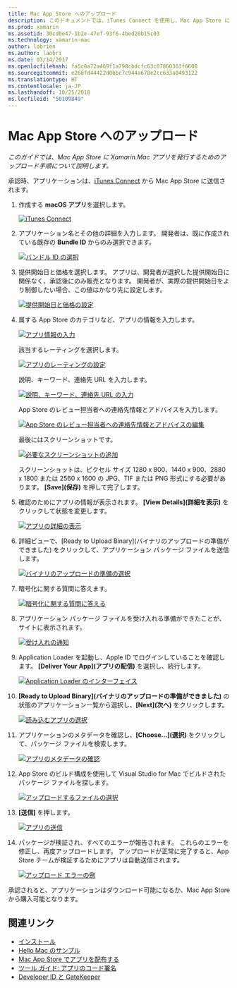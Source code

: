 ```yaml
---
title: Mac App Store へのアップロード
description: このドキュメントでは、iTunes Connect を使用し、Mac App Store に Xamarin.Mac アプリをアップロードする方法について説明します。 プロセスを完了する目的で iTunes Connect から要求される情報について説明します。
ms.prod: xamarin
ms.assetid: 30cd0e47-1b2e-47ef-93f6-4bed20b15c03
ms.technology: xamarin-mac
author: lobrien
ms.author: laobri
ms.date: 03/14/2017
ms.openlocfilehash: fa5c8a72a469f1a798cbdcfc63c07860363f6608
ms.sourcegitcommit: e268fd44422d0bbc7c944a678e2cc633a0493122
ms.translationtype: HT
ms.contentlocale: ja-JP
ms.lasthandoff: 10/25/2018
ms.locfileid: "50109849"
---
```

# <a name="upload-to-mac-app-store"></a>Mac App Store へのアップロード

_このガイドでは、Mac App Store に Xamarin.Mac アプリを発行するためのアップロード手順について説明します。_

承認時、アプリケーションは、[iTunes Connect](http://itunesconnect.apple.com/) から Mac App Store に送信されます。

1. 作成する **macOS アプリ**を選択します。 

    [![](uploading-images/image65.png "iTunes Connect")](uploading-images/image65.png#lightbox)

2. アプリケーション名とその他の詳細を入力します。 開発者は、既に作成されている既存の **Bundle ID** からのみ選択できます。 

    [![](uploading-images/image66.png "バンドル ID の選択")](uploading-images/image66.png#lightbox)

3. 提供開始日と価格を選択します。 アプリは、開発者が選択した提供開始日に関係なく、承認後にのみ販売となります。 開発者が、実際の提供開始日をより制御したい場合、この値はかなり先に設定します。 

    [![](uploading-images/image67.png "提供開始日と価格の設定")](uploading-images/image67.png#lightbox)

4. 属する App Store のカテゴリなど、アプリの情報を入力します。 

    [![](uploading-images/image68.png "アプリ情報の入力")](uploading-images/image68.png#lightbox) 

    該当するレーティングを選択します。 

    [![](uploading-images/image69.png "アプリのレーティングの設定")](uploading-images/image69.png#lightbox) 

    説明、キーワード、連絡先 URL を入力します。 

    [![](uploading-images/image70.png "説明、キーワード、連絡先 URL の入力")](uploading-images/image70.png#lightbox) 

    App Store のレビュー担当者への連絡先情報とアドバイスを入力します。 

    [![](uploading-images/image71.png "App Store のレビュー担当者への連絡先情報とアドバイスの編集")](uploading-images/image71.png#lightbox) 

    最後にはスクリーンショットです。 

    [![](uploading-images/image72.png "必要なスクリーンショットの追加")](uploading-images/image72.png#lightbox) 

    スクリーンショットは、ピクセル サイズ 1280 x 800、1440 x 900、2880 x 1800 または 2560 x 1600 の JPG、TIF または PNG 形式にする必要があります。 **[Save]\(保存\)** を押して完了します。

5. 確認のためにアプリの情報が表示されます。 **[View Details]\(詳細を表示\)** をクリックして状態を変更します。 

    [![](uploading-images/image73.png "アプリの詳細の表示")](uploading-images/image73.png#lightbox)

6. 詳細ビューで、[Ready to Upload Binary]\(バイナリのアップロードの準備ができました\) をクリックして、アプリケーション パッケージ ファイルを送信します。 

    [![](uploading-images/image74.png "バイナリのアップロードの準備の選択")](uploading-images/image74.png#lightbox)

7. 暗号化に関する質問に答えます。 

    [![](uploading-images/image75.png "暗号化に関する質問に答える")](uploading-images/image75.png#lightbox)

8. アプリケーション パッケージ ファイルを受け入れる準備ができたことが、サイトに表示されます。 

    [![](uploading-images/image76.png "受け入れの通知")](uploading-images/image76.png#lightbox)

9. Application Loader を起動し、Apple ID でログインしていることを確認します。
**[Deliver Your App]\(アプリの配信\)** を選択し、続行します。 

    [![](uploading-images/image77.png "Application Loader のインターフェイス")](uploading-images/image77.png#lightbox)

10. **[Ready to Upload Binary]\(バイナリのアップロードの準備ができました\)** の状態のアプリケーション一覧から選択し、**[Next]\(次へ\)** をクリックします。 

    [![](uploading-images/image78.png "読み込むアプリの選択")](uploading-images/image78.png#lightbox)

11. アプリケーションのメタデータを確認し、**[Choose...]\(選択\)** をクリックして、パッケージ ファイルを検索します。 

    [![](uploading-images/image79.png "アプリのメタデータの確認")](uploading-images/image79.png#lightbox)

12. App Store のビルド構成を使用して Visual Studio for Mac でビルドされたパッケージ ファイルを探します。 

    [![](uploading-images/image80.png "アップロードするファイルの選択")](uploading-images/image80.png#lightbox)

13. **[送信]** を押します。 

    [![](uploading-images/image81.png "アプリの送信")](uploading-images/image81.png#lightbox)

14. パッケージが検証され、すべてのエラーが報告されます。 これらのエラーを修正し、再度アップロードします。 アップロードが正常に完了すると、App Store チームが検証するためにアプリは自動送信されます。 

    [![](uploading-images/image82.png "アップロード エラーの例")](uploading-images/image82.png#lightbox)

承認されると、アプリケーションはダウンロード可能になるか、Mac App Store から購入可能となります。

## <a name="related-links"></a>関連リンク

- [インストール](~//mac/get-started/installation.md)
- [Hello Mac のサンプル](~//mac/get-started/hello-mac.md)
- [Mac App Store でアプリを配布する](https://developer.apple.com/devcenter/mac/checklist/)
- [ツール ガイド: アプリのコード署名](https://developer.apple.com/library/mac/#documentation/ToolsLanguages/Conceptual/OSXWorkflowGuide/CodeSigning/CodeSigning.html)
- [Developer ID と GateKeeper](https://developer.apple.com/resources/developer-id/)
